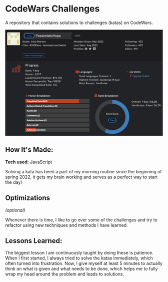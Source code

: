 # CodeWars Challenges 
A repository that contains solutions to challenges (katas) on CodeWars. 

![alt tag](https://github.com/Hopeah/great-endeavors/blob/master/codewars.PNG)

## How It's Made:

**Tech used:** JavaScript

Solving a kata has been a part of my morning routine since the beginning of spring 2022, it gets my brain working and serves as a perfect way to start the day!

## Optimizations
*(optional)*

Whenever there is time, I like to go over some of the challenges and try to refactor using new techniques and methods I have learned.

## Lessons Learned:

The biggest lesson I am continuously taught by doing these is patience. When I first started, I always tried to solve the katas immediately, which often turned into frustration. Now, I give myself at least 5 minutes to actually think on what is given and what needs to be done, which helps me to fully wrap my head around the problem and leads to solutions.
